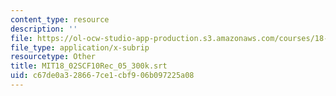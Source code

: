 ```yaml
---
content_type: resource
description: ''
file: https://ol-ocw-studio-app-production.s3.amazonaws.com/courses/18-02sc-multivariable-calculus-fall-2010/c67de0a328667ce1cbf906b097225a08_MIT18_02SCF10Rec_05_300k.srt
file_type: application/x-subrip
resourcetype: Other
title: MIT18_02SCF10Rec_05_300k.srt
uid: c67de0a3-2866-7ce1-cbf9-06b097225a08
---
```

